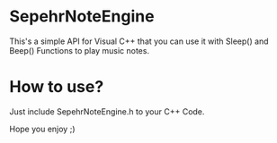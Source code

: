 # SepehrNoteEngine
This's a simple API for Visual C++ that you can use it with Sleep() and Beep() Functions to play music notes.

# How to use?
Just include SepehrNoteEngine.h to your C++ Code.

Hope you enjoy ;)

